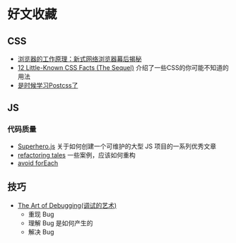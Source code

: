 # 好文收藏
## CSS
* [浏览器的工作原理：新式网络浏览器幕后揭秘](http://www.html5rocks.com/zh/tutorials/internals/howbrowserswork/?from=timeline&isappinstalled=0)
* [12 Little-Known CSS Facts (The Sequel)](http://www.sitepoint.com/12-little-known-css-facts-the-sequel/) 介绍了一些CSS的你可能不知道的用法
* [是时候学习Postcss了](http://davidtheclark.com/its-time-for-everyone-to-learn-about-postcss/)

## JS
### 代码质量
* [Superhero.js](http://superherojs.com/) 关于如何创建一个可维护的大型 JS 项目的一系列优秀文章
* [refactoring tales](http://javascriptplayground.com/the-refactoring-tales/refactoring-tales.html) 一些案例，应该如何重构
* [avoid forEach](http://aeflash.com/2014-11/avoid-foreach.html)

## 技巧
* [The Art of Debugging(调试的艺术)](https://remysharp.com/2015/10/14/the-art-of-debugging)
	* 重现 Bug
	* 理解 Bug 是如何产生的
	* 解决 Bug

